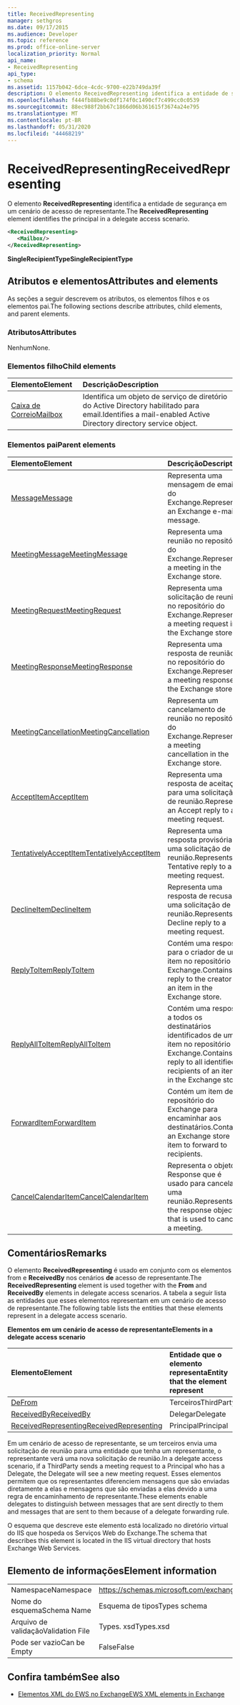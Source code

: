 ```yaml
---
title: ReceivedRepresenting
manager: sethgros
ms.date: 09/17/2015
ms.audience: Developer
ms.topic: reference
ms.prod: office-online-server
localization_priority: Normal
api_name:
- ReceivedRepresenting
api_type:
- schema
ms.assetid: 1157b042-6dce-4cdc-9700-e22b749da39f
description: O elemento ReceivedRepresenting identifica a entidade de segurança em um cenário de acesso de representante.
ms.openlocfilehash: f444fb88be9c0df174f0c1490cf7c499cc0c0539
ms.sourcegitcommit: 88ec988f2bb67c1866d06b361615f3674a24e795
ms.translationtype: MT
ms.contentlocale: pt-BR
ms.lasthandoff: 05/31/2020
ms.locfileid: "44468219"
---
```

# <a name="receivedrepresenting"></a><span data-ttu-id="f1695-103">ReceivedRepresenting</span><span class="sxs-lookup"><span data-stu-id="f1695-103">ReceivedRepresenting</span></span>

<span data-ttu-id="f1695-104">O elemento **ReceivedRepresenting** identifica a entidade de segurança em um cenário de acesso de representante.</span><span class="sxs-lookup"><span data-stu-id="f1695-104">The **ReceivedRepresenting** element identifies the principal in a delegate access scenario.</span></span> 
  
```xml
<ReceivedRepresenting>
   <Mailbox/>
</ReceivedRepresenting>
```

 <span data-ttu-id="f1695-105">**SingleRecipientType**</span><span class="sxs-lookup"><span data-stu-id="f1695-105">**SingleRecipientType**</span></span>
## <a name="attributes-and-elements"></a><span data-ttu-id="f1695-106">Atributos e elementos</span><span class="sxs-lookup"><span data-stu-id="f1695-106">Attributes and elements</span></span>

<span data-ttu-id="f1695-107">As seções a seguir descrevem os atributos, os elementos filhos e os elementos pai.</span><span class="sxs-lookup"><span data-stu-id="f1695-107">The following sections describe attributes, child elements, and parent elements.</span></span>
  
### <a name="attributes"></a><span data-ttu-id="f1695-108">Atributos</span><span class="sxs-lookup"><span data-stu-id="f1695-108">Attributes</span></span>

<span data-ttu-id="f1695-109">Nenhum</span><span class="sxs-lookup"><span data-stu-id="f1695-109">None.</span></span>
  
### <a name="child-elements"></a><span data-ttu-id="f1695-110">Elementos filho</span><span class="sxs-lookup"><span data-stu-id="f1695-110">Child elements</span></span>

|<span data-ttu-id="f1695-111">**Elemento**</span><span class="sxs-lookup"><span data-stu-id="f1695-111">**Element**</span></span>|<span data-ttu-id="f1695-112">**Descrição**</span><span class="sxs-lookup"><span data-stu-id="f1695-112">**Description**</span></span>|
|:-----|:-----|
|[<span data-ttu-id="f1695-113">Caixa de Correio</span><span class="sxs-lookup"><span data-stu-id="f1695-113">Mailbox</span></span>](mailbox.md) <br/> |<span data-ttu-id="f1695-114">Identifica um objeto de serviço de diretório do Active Directory habilitado para email.</span><span class="sxs-lookup"><span data-stu-id="f1695-114">Identifies a mail-enabled Active Directory directory service object.</span></span>  <br/> |
   
### <a name="parent-elements"></a><span data-ttu-id="f1695-115">Elementos pai</span><span class="sxs-lookup"><span data-stu-id="f1695-115">Parent elements</span></span>

|<span data-ttu-id="f1695-116">**Elemento**</span><span class="sxs-lookup"><span data-stu-id="f1695-116">**Element**</span></span>|<span data-ttu-id="f1695-117">**Descrição**</span><span class="sxs-lookup"><span data-stu-id="f1695-117">**Description**</span></span>|
|:-----|:-----|
|[<span data-ttu-id="f1695-118">Message</span><span class="sxs-lookup"><span data-stu-id="f1695-118">Message</span></span>](message-ex15websvcsotherref.md) <br/> |<span data-ttu-id="f1695-119">Representa uma mensagem de email do Exchange.</span><span class="sxs-lookup"><span data-stu-id="f1695-119">Represents an Exchange e-mail message.</span></span>  <br/> |
|[<span data-ttu-id="f1695-120">MeetingMessage</span><span class="sxs-lookup"><span data-stu-id="f1695-120">MeetingMessage</span></span>](meetingmessage.md) <br/> |<span data-ttu-id="f1695-121">Representa uma reunião no repositório do Exchange.</span><span class="sxs-lookup"><span data-stu-id="f1695-121">Represents a meeting in the Exchange store.</span></span>  <br/> |
|[<span data-ttu-id="f1695-122">MeetingRequest</span><span class="sxs-lookup"><span data-stu-id="f1695-122">MeetingRequest</span></span>](meetingrequest.md) <br/> |<span data-ttu-id="f1695-123">Representa uma solicitação de reunião no repositório do Exchange.</span><span class="sxs-lookup"><span data-stu-id="f1695-123">Represents a meeting request in the Exchange store.</span></span>  <br/> |
|[<span data-ttu-id="f1695-124">MeetingResponse</span><span class="sxs-lookup"><span data-stu-id="f1695-124">MeetingResponse</span></span>](meetingresponse.md) <br/> |<span data-ttu-id="f1695-125">Representa uma resposta de reunião no repositório do Exchange.</span><span class="sxs-lookup"><span data-stu-id="f1695-125">Represents a meeting response in the Exchange store.</span></span>  <br/> |
|[<span data-ttu-id="f1695-126">MeetingCancellation</span><span class="sxs-lookup"><span data-stu-id="f1695-126">MeetingCancellation</span></span>](meetingcancellation.md) <br/> |<span data-ttu-id="f1695-127">Representa um cancelamento de reunião no repositório do Exchange.</span><span class="sxs-lookup"><span data-stu-id="f1695-127">Represents a meeting cancellation in the Exchange store.</span></span>  <br/> |
|[<span data-ttu-id="f1695-128">AcceptItem</span><span class="sxs-lookup"><span data-stu-id="f1695-128">AcceptItem</span></span>](acceptitem.md) <br/> |<span data-ttu-id="f1695-129">Representa uma resposta de aceitação para uma solicitação de reunião.</span><span class="sxs-lookup"><span data-stu-id="f1695-129">Represents an Accept reply to a meeting request.</span></span>  <br/> |
|[<span data-ttu-id="f1695-130">TentativelyAcceptItem</span><span class="sxs-lookup"><span data-stu-id="f1695-130">TentativelyAcceptItem</span></span>](tentativelyacceptitem.md) <br/> |<span data-ttu-id="f1695-131">Representa uma resposta provisória a uma solicitação de reunião.</span><span class="sxs-lookup"><span data-stu-id="f1695-131">Represents a Tentative reply to a meeting request.</span></span>  <br/> |
|[<span data-ttu-id="f1695-132">DeclineItem</span><span class="sxs-lookup"><span data-stu-id="f1695-132">DeclineItem</span></span>](declineitem.md) <br/> |<span data-ttu-id="f1695-133">Representa uma resposta de recusa a uma solicitação de reunião.</span><span class="sxs-lookup"><span data-stu-id="f1695-133">Represents a Decline reply to a meeting request.</span></span>  <br/> |
|[<span data-ttu-id="f1695-134">ReplyToItem</span><span class="sxs-lookup"><span data-stu-id="f1695-134">ReplyToItem</span></span>](replytoitem.md) <br/> |<span data-ttu-id="f1695-135">Contém uma resposta para o criador de um item no repositório do Exchange.</span><span class="sxs-lookup"><span data-stu-id="f1695-135">Contains a reply to the creator of an item in the Exchange store.</span></span>  <br/> |
|[<span data-ttu-id="f1695-136">ReplyAllToItem</span><span class="sxs-lookup"><span data-stu-id="f1695-136">ReplyAllToItem</span></span>](replyalltoitem.md) <br/> |<span data-ttu-id="f1695-137">Contém uma resposta a todos os destinatários identificados de um item no repositório do Exchange.</span><span class="sxs-lookup"><span data-stu-id="f1695-137">Contains a reply to all identified recipients of an item in the Exchange store.</span></span>  <br/> |
|[<span data-ttu-id="f1695-138">ForwardItem</span><span class="sxs-lookup"><span data-stu-id="f1695-138">ForwardItem</span></span>](forwarditem.md) <br/> |<span data-ttu-id="f1695-139">Contém um item de repositório do Exchange para encaminhar aos destinatários.</span><span class="sxs-lookup"><span data-stu-id="f1695-139">Contains an Exchange store item to forward to recipients.</span></span>  <br/> |
|[<span data-ttu-id="f1695-140">CancelCalendarItem</span><span class="sxs-lookup"><span data-stu-id="f1695-140">CancelCalendarItem</span></span>](cancelcalendaritem.md) <br/> |<span data-ttu-id="f1695-141">Representa o objeto Response que é usado para cancelar uma reunião.</span><span class="sxs-lookup"><span data-stu-id="f1695-141">Represents the response object that is used to cancel a meeting.</span></span>  <br/> |
   
## <a name="remarks"></a><span data-ttu-id="f1695-142">Comentários</span><span class="sxs-lookup"><span data-stu-id="f1695-142">Remarks</span></span>

<span data-ttu-id="f1695-143">O elemento **ReceivedRepresenting** é usado em conjunto com os elementos from e **ReceivedBy** nos cenários **de** acesso de representante.</span><span class="sxs-lookup"><span data-stu-id="f1695-143">The **ReceivedRepresenting** element is used together with the **From** and **ReceivedBy** elements in delegate access scenarios.</span></span> <span data-ttu-id="f1695-144">A tabela a seguir lista as entidades que esses elementos representam em um cenário de acesso de representante.</span><span class="sxs-lookup"><span data-stu-id="f1695-144">The following table lists the entities that these elements represent in a delegate access scenario.</span></span> 
  
<span data-ttu-id="f1695-145">**Elementos em um cenário de acesso de representante**</span><span class="sxs-lookup"><span data-stu-id="f1695-145">**Elements in a delegate access scenario**</span></span>

|<span data-ttu-id="f1695-146">**Elemento**</span><span class="sxs-lookup"><span data-stu-id="f1695-146">**Element**</span></span>|<span data-ttu-id="f1695-147">**Entidade que o elemento representa**</span><span class="sxs-lookup"><span data-stu-id="f1695-147">**Entity that the element represent**</span></span>|
|:-----|:-----|
|[<span data-ttu-id="f1695-148">De</span><span class="sxs-lookup"><span data-stu-id="f1695-148">From</span></span>](from.md) <br/> |<span data-ttu-id="f1695-149">Terceiros</span><span class="sxs-lookup"><span data-stu-id="f1695-149">ThirdParty</span></span>  <br/> |
|[<span data-ttu-id="f1695-150">ReceivedBy</span><span class="sxs-lookup"><span data-stu-id="f1695-150">ReceivedBy</span></span>](receivedby.md) <br/> |<span data-ttu-id="f1695-151">Delegar</span><span class="sxs-lookup"><span data-stu-id="f1695-151">Delegate</span></span>  <br/> |
|[<span data-ttu-id="f1695-152">ReceivedRepresenting</span><span class="sxs-lookup"><span data-stu-id="f1695-152">ReceivedRepresenting</span></span>](receivedrepresenting.md) <br/> |<span data-ttu-id="f1695-153">Principal</span><span class="sxs-lookup"><span data-stu-id="f1695-153">Principal</span></span>  <br/> |
   
<span data-ttu-id="f1695-154">Em um cenário de acesso de representante, se um terceiros envia uma solicitação de reunião para uma entidade que tenha um representante, o representante verá uma nova solicitação de reunião.</span><span class="sxs-lookup"><span data-stu-id="f1695-154">In a delegate access scenario, if a ThirdParty sends a meeting request to a Principal who has a Delegate, the Delegate will see a new meeting request.</span></span> <span data-ttu-id="f1695-155">Esses elementos permitem que os representantes diferenciem mensagens que são enviadas diretamente a elas e mensagens que são enviadas a elas devido a uma regra de encaminhamento de representante.</span><span class="sxs-lookup"><span data-stu-id="f1695-155">These elements enable delegates to distinguish between messages that are sent directly to them and messages that are sent to them because of a delegate forwarding rule.</span></span>
  
<span data-ttu-id="f1695-156">O esquema que descreve este elemento está localizado no diretório virtual do IIS que hospeda os Serviços Web do Exchange.</span><span class="sxs-lookup"><span data-stu-id="f1695-156">The schema that describes this element is located in the IIS virtual directory that hosts Exchange Web Services.</span></span>
  
## <a name="element-information"></a><span data-ttu-id="f1695-157">Elemento de informações</span><span class="sxs-lookup"><span data-stu-id="f1695-157">Element information</span></span>

|||
|:-----|:-----|
|<span data-ttu-id="f1695-158">Namespace</span><span class="sxs-lookup"><span data-stu-id="f1695-158">Namespace</span></span>  <br/> |https://schemas.microsoft.com/exchange/services/2006/types  <br/> |
|<span data-ttu-id="f1695-159">Nome do esquema</span><span class="sxs-lookup"><span data-stu-id="f1695-159">Schema Name</span></span>  <br/> |<span data-ttu-id="f1695-160">Esquema de tipos</span><span class="sxs-lookup"><span data-stu-id="f1695-160">Types schema</span></span>  <br/> |
|<span data-ttu-id="f1695-161">Arquivo de validação</span><span class="sxs-lookup"><span data-stu-id="f1695-161">Validation File</span></span>  <br/> |<span data-ttu-id="f1695-162">Types. xsd</span><span class="sxs-lookup"><span data-stu-id="f1695-162">Types.xsd</span></span>  <br/> |
|<span data-ttu-id="f1695-163">Pode ser vazio</span><span class="sxs-lookup"><span data-stu-id="f1695-163">Can be Empty</span></span>  <br/> |<span data-ttu-id="f1695-164">False</span><span class="sxs-lookup"><span data-stu-id="f1695-164">False</span></span>  <br/> |
   
## <a name="see-also"></a><span data-ttu-id="f1695-165">Confira também</span><span class="sxs-lookup"><span data-stu-id="f1695-165">See also</span></span>



- [<span data-ttu-id="f1695-166">Elementos XML do EWS no Exchange</span><span class="sxs-lookup"><span data-stu-id="f1695-166">EWS XML elements in Exchange</span></span>](ews-xml-elements-in-exchange.md)

